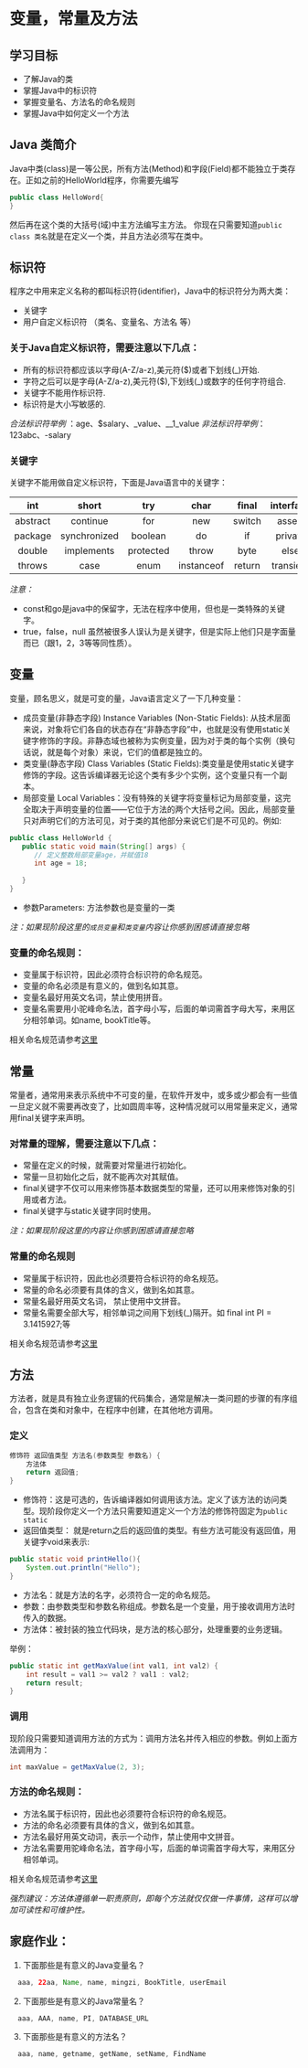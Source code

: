# 变量，常量及方法

## 学习目标
- 了解Java的类
- 掌握Java中的标识符
- 掌握变量名、方法名的命名规则
- 掌握Java中如何定义一个方法

## Java 类简介
Java中类(class)是一等公民，所有方法(Method)和字段(Field)都不能独立于类存在。正如之前的HelloWorld程序，你需要先编写
```java
public class HelloWord{
}
```
然后再在这个类的大括号(域)中主方法编写主方法。
你现在只需要知道`public class 类名`就是在定义一个类，并且方法必须写在类中。

## 标识符
程序之中用来定义名称的都叫标识符(identifier)，Java中的标识符分为两大类：
- 关键字
- 用户自定义标识符 （类名、变量名、方法名 等）

### 关于Java自定义标识符，需要注意以下几点：

* 所有的标识符都应该以字母(A-Z/a-z),美元符($)或者下划线(_)开始.
* 字符之后可以是字母(A-Z/a-z),美元符($),下划线(_)或数字的任何字符组合.
* 关键字不能用作标识符.
* 标识符是大小写敏感的.

*合法标识符举例* ：age、$salary、_value、__1_value
*非法标识符举例*：123abc、-salary

### 关键字
关键字不能用做自定义标识符，下面是Java语言中的关键字：

| int | short | try | char | final | interface | static | void | float | native |
| :------:| :------: | :------: |:------:| :------: | :------: | :------: | :------: | :------: | :------: |
| abstract | continue | for | new | switch | assert | default | goto | super| while|
| package | synchronized | boolean | do | if | private | this | break |class | finally |
| double | implements | protected | throw | byte | else | import | public | long | stricfp |
| throws | case | enum | instanceof | return | transient | catch | extends | volatile | const |


*注意：*

* const和go是java中的保留字，无法在程序中使用，但也是一类特殊的关键字。
* true，false，null 虽然被很多人误认为是关键字，但是实际上他们只是字面量而已（跟1，2，3等等同性质）。

## 变量

变量，顾名思义，就是可变的量，Java语言定义了一下几种变量：

* 成员变量(非静态字段) Instance Variables (Non-Static Fields): 从技术层面来说，对象将它们各自的状态存在“非静态字段”中，也就是没有使用static关键字修饰的字段。非静态域也被称为实例变量，因为对于类的每个实例（换句话说，就是每个对象）来说，它们的值都是独立的。
* 类变量(静态字段) Class Variables (Static Fields):类变量是使用static关键字修饰的字段。这告诉编译器无论这个类有多少个实例，这个变量只有一个副本。
* 局部变量 Local Variables：没有特殊的关键字将变量标记为局部变量，这完全取决于声明变量的位置——它位于方法的两个大括号之间。因此，局部变量只对声明它们的方法可见，对于类的其他部分来说它们是不可见的。例如:
```java
public class HelloWorld {
   public static void main(String[] args) {
      // 定义整数局部变量age，并赋值18
      int age = 18;
      
   }
}
```
* 参数Parameters: 方法参数也是变量的一类

_注：如果现阶段这里的`成员变量`和`类变量`内容让你感到困惑请直接忽略_
### 变量的命名规则：

* 变量属于标识符，因此必须符合标识符的命名规范。
* 变量的命名必须是有意义的，做到名如其意。
* 变量名最好用英文名词，禁止使用拼音。
* 变量名需要用小驼峰命名法，首字母小写，后面的单词需首字母大写，来用区分相邻单词。如name, bookTitle等。

相关命名规范请参考[这里](https://www.oracle.com/technetwork/java/codeconventions-135099.html)

## 常量

常量者，通常用来表示系统中不可变的量，在软件开发中，或多或少都会有一些值一旦定义就不需要再改变了，比如圆周率等，这种情况就可以用常量来定义，通常用final关键字来声明。

### 对常量的理解，需要注意以下几点：

* 常量在定义的时候，就需要对常量进行初始化。
* 常量一旦初始化之后，就不能再次对其赋值。
* final关键字不仅可以用来修饰基本数据类型的常量，还可以用来修饰对象的引用或者方法。
* final关键字与static关键字同时使用。

_注：如果现阶段这里的内容让你感到困惑请直接忽略_
### 常量的命名规则

* 常量属于标识符，因此也必须要符合标识符的命名规范。
* 常量的命名必须要有具体的含义，做到名如其意。
* 常量名最好用英文名词， 禁止使用中文拼音。
* 常量名需要全部大写，相邻单词之间用下划线(_)隔开。如 final int PI = 3.1415927;等

相关命名规范请参考[这里](https://www.oracle.com/technetwork/java/codeconventions-135099.html)


## 方法

方法者，就是具有独立业务逻辑的代码集合，通常是解决一类问题的步骤的有序组合，包含在类和对象中，在程序中创建，在其他地方调用。

### 定义

```java
修饰符 返回值类型 方法名(参数类型 参数名) {
    方法体
    return 返回值;
}
```

* 修饰符：这是可选的，告诉编译器如何调用该方法。定义了该方法的访问类型。现阶段你定义一个方法只需要知道定义一个方法的修饰符固定为`public static`
* 返回值类型： 就是return之后的返回值的类型。有些方法可能没有返回值，用关键字void来表示:
```java
public static void printHello(){
    System.out.println("Hello");
}
```
* 方法名：就是方法的名字，必须符合一定的命名规范。
* 参数：由参数类型和参数名称组成。参数名是一个变量，用于接收调用方法时传入的数据。
* 方法体：被封装的独立代码块，是方法的核心部分，处理重要的业务逻辑。

举例：
```java
public static int getMaxValue(int val1, int val2) {
    int result = val1 >= val2 ? val1 : val2;
    return result;
}
```

### 调用

现阶段只需要知道调用方法的方式为：调用方法名并传入相应的参数。例如上面方法调用为：
```java
int maxValue = getMaxValue(2, 3);
```

### 方法的命名规则：

* 方法名属于标识符，因此也必须要符合标识符的命名规范。
* 方法的命名必须要有具体的含义，做到名如其意。
* 方法名最好用英文动词，表示一个动作，禁止使用中文拼音。
* 方法名需要用驼峰命名法，首字母小写，后面的单词需首字母大写，来用区分相邻单词。

相关命名规范请参考[这里](https://www.oracle.com/technetwork/java/codeconventions-135099.html)

*强烈建议：方法体遵循单一职责原则，即每个方法就仅仅做一件事情，这样可以增加可读性和可维护性。*


## 家庭作业：

1. 下面那些是有意义的Java变量名？
```java
  aaa, 22aa, Name, name, mingzi, BookTitle, userEmail
```

2. 下面那些是有意义的Java常量名？
```java
  aaa, AAA, name, PI, DATABASE_URL
```

3. 下面那些是有意义的方法名？
```java
  aaa, name, getname, getName, setName, FindName
```











